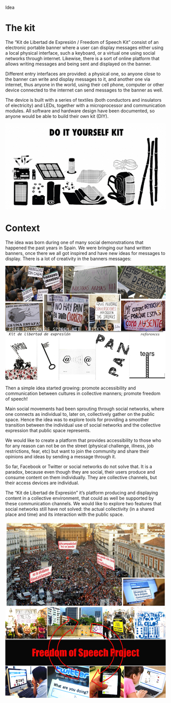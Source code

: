 Idea
# The kit
The “Kit de Libertad de Expresión / Freedom of Speech Kit” consist of an electronic portable banner where a user can display messages either using a local physical interface, such a keyboard, or a virtual one using social networks through internet. Likewise, there is a sort of online platform that allows writing messages and being sent and displayed on the banner.

Different entry interfaces are provided: a physical one, so anyone close to the banner can write and display messages to it, and another one via internet, thus anyone in the world, using their cell phone, computer or other device connected to the internet can send messages to the banner as well.

The device is built with a series of textiles (both conductors and insulators of electricity) and LEDs, together with a microprocessor and communication modules. All software and hardware design have been documented, so anyone would be able to build their own kit (DIY).

![Kit DIY](../project_images/idea/KLE_DIY_elements.jpg "Kit DIY")

# Context
The idea was born during one of many social demonstrations that happened the past years in Spain. We were bringing our hand written banners, once there we all got inspired and have new ideas for messages to display. There is a lot of creativity in the banners messages:

![References](../project_images/idea/KLE_references.jpg "References")

Then a simple idea started growing: promote accessibility and communication between cultures in collective manners; promote freedom of speech! 

Main social movements had been sprouting through social networks, where one connects as individual to, later on, collectively gather on the public space. Hence the idea was to explore tools for providing a smoother transition between the individual use of social networks and the collective expression that public space represents.

We would like to create a platform that provides accessibility to those who for any reason can not be on the street (physical challenge, illness, job restrictions, fear, etc) but want to join the community and share their opinions and ideas by sending a message through it.

So far, Facebook or Twitter or social networks do not solve that. It is a paradox, because even though they are social, their users produce and consume content on them individually. They are collective channels, but their access devices are individual.

The “Kit de Libertad de Expresión” it’s platform producing and displaying content in a collective environment, that could as well be supported by these communication channels. We would like to explore two features that social networks still have not solved: the actual collectivity (in a shared place and time) and its interaction with the public space.

![Concept](../project_images/idea/KLE_concept_visualization.jpg "Concept")
![KLE context](project_images/idea/KLE_context_gap.jpg "KLE context")

